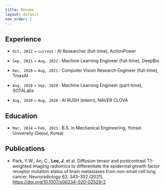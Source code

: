 ```yaml
---
title: Resume
layout: default
nav_order: 2
---
```


## Experience

- `Oct, 2022` ~ `current` : AI Researcher (full-time), ActionPower
  

- `Sep, 2021` ~ `Aug, 2022` : Machine Learning Engineer (full-time), DeepBio
  

- `Dec, 2020` ~ `Aug, 2021` : Computer Vision Research Engineer (full-time), TmaxAI
  

- `Aug, 2020` ~ `Sep, 2020` : Machine Learning Engineer (part-time), SOTALabs
  

- `Aug, 2020` ~ `Aug, 2020` : AI RUSH (intern), NAVER CLOVA
  



## Education

- `Mar, 2014` ~ `Feb, 2021` : B.S. in Mechanical Engineering, Yonsei University (Seoul, Korea)



## Publications

- Park, Y.W., An, C., **Lee, J.** et al. Diffusion tensor and postcontrast T1-weighted imaging radiomics to differentiate the epidermal growth factor receptor mutation status of brain metastases from non-small cell lung cancer. Neuroradiology 63, 343–352 (2021). https://doi.org/10.1007/s00234-020-02529-2